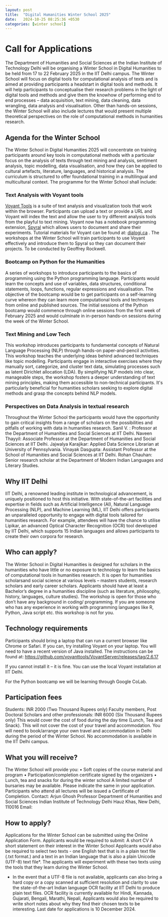 ```yaml
---
layout: post
title:  "Digital Humanities Winter School 2025"
date:   2024-10-25 08:25:36 +0530
categories: [winter school]
---
```


# Call for Applications

The Department of Humanities and Social Sciences at the Indian Institute of Technology Delhi will be organising a Winter School in Digital Humanities to be held from 17 to 22 February 2025 in the IIT Delhi campus. The Winter School will focus on digital tools for computational analysis of texts and is aimed at providing participants a headstart in digital tools and methods. It will help participants to conceptualise their research problems in the light of digital tools and methods and give them the knowhow of performing end to end processes – data acquisition, text mining, data cleaning, data wrangling, data analysis and visualisation. Other than hands-on sessions, the Winter School will also include lectures that would present multiple theoretical perspectives on the role of computational methods in humanities research.

## Agenda for the Winter School

The Winter School in Digital Humanities 2025 will concentrate on training participants around key tools in computational methods with a particular focus on the analysis of texts through text mining and analysis, sentiment analysis, topic modelling, data visualisation, and how they can be applied to cultural artefacts, literature, languages, and historical analysis. The curriculum is structured to offer foundational training in a multilingual and multicultural context. The programme for the Winter School shall include:

### Text Analysis with Voyant tools

[Voyant Tools](https://voyant-tools.org/) is a suite of text analysis and visualization tools that work within the browser. Participants can upload a text or provide a URL and Voyant will index the text and allow the user to try different analysis tools from the playful to text mining. Voyant now has a notebook programming extension, [Spyral](https://voyant-tools.org/spyral) which allows users to document and share their experiments. Tutorial materials for Voyant can be found at: [dialogi.ca](https://voyanttools.github.io/dialogica/) . The workshops at the Winter School will train participants to use Voyant effectively and introduce them to Spyral so they can document their projects. To be conducted by Geoffrey Rockwell.


### Bootcamp on Python for the Humanities

A series of workshops to introduce participants to the basics of programming using the Python programming language. Participants would learn the concepts and use of variables, data structures, conditional statements, loops, functions, regular expressions and visualisation. The objective of the bootcamp would be to get participants on a self-learning curve whereon they can learn more computational tools and techniques from online and published sources. The initial sessions of the Python bootcamp would commence through online sessions from the first week of February 2025 and would culminate in in-person hands-on sessions during the week of the Winter School.

### Text Mining and Low Tech

This workshop introduces participants to fundamental concepts of Natural Language Processing (NLP) through hands-on paper-and-pencil activities. This workshop teaches the underlying ideas behind advanced techniques like topic modelling. Participants engage in interactive exercises where they manually sort, categorize, and cluster text data, simulating processes such as latent Dirichlet allocation (LDA). By simplifying NLP models into clear, manageable steps, the workshop fosters a deeper understanding of text mining principles, making them accessible to non-technical participants. It's particularly beneficial for humanities scholars seeking to explore digital methods and grasp the concepts behind NLP models.

### Perspectives on Data Analysis in textual research
Throughout the Winter School the participants would have the opportunity to gain critical insights from a range of scholars on the possibilities and pitfalls of working with data in humanities research.
Sanil V. : Professor at the Department of Humanities and Social Sciences at IIT Delhi.
Naveen Thayyil: Associate Professor at the Department of Humanities and Social Sciences at IIT Delhi.
Jajwalya Karajikar: Applied Data Science Librarian at University of Pennsylvania.
Vinayak Dasgupta: Assistant Professor at the School of Humanities and Social Sciences at IIT Delhi.
Rohan Chauhan: Senior research scholar at the Department of Modern Indian Languages and Literary Studies.


## Why IIT Delhi

IIT Delhi, a renowned leading institute in technological advancement, is uniquely positioned to host this initiative. With state-of-the-art facilities and expertise in fields such as Artificial Intelligence (AI), Natural Language Processing (NLP), and Machine Learning (ML), IIT Delhi offers participants an unparalleled opportunity to engage with digital tools tailored for humanities research. For example, attendees will have the chance to utilise Lipikar, an advanced Optical Character Recognition (OCR) tool developed by IIT Delhi, which supports 15 Indian languages and allows participants to create their own corpora for research.

## Who can apply?

The Winter School in Digital Humanities is designed for scholars in the humanities who have little or no exposure to technology to learn the basics of computational tools in humanities research. It is open for humanities scholarsand social science at various levels – masters students, research scholars and early career scholars. Applicants should have at least a Bachelor’s degree in a humanities discipline (such as literature, philosophy, history, languages, culture studies).
The workshop is open for those who don’t have any background in coding/ programming. If you are someone who has any experience in working with programming languages like R, Python, Java script etc. this workshop is not for you.

## Technology requirements

Participants should bring a laptop that can run a current browser like Chrome or Safari. If you can, try installing Voyant on your laptop. You will need to have a recent version of Java installed. The instructions can be found at:
https://github.com/voyanttools/VoyantServer/releases/tag/2.6.17

If you cannot install it – it is fine. You can use the local Voyant installation at IIT Delhi.

For the Python bootcamp we will be learning through Google CoLab.


## Participation fees

Students: INR 2000 (Two Thousand Rupees only)
Faculty members, Post Doctoral Scholars and other professionals: INR 6000 (Six Thousand Rupees only)
This would cover the cost of food during the day time (Lunch, Tea and Snack). This will not cover the cost of your travel and accommodation. You will need to book/arrange your own travel and accommodation in Delhi during the period of the Winter School. No accommodation is available in the IIT Delhi campus.

## What you will receive?
 The Winter School will provide you:
 • Soft copies of the course material and program
 • Participation/completion certificate signed by the organizers
 • Lunch, tea and snacks for during the winter school
A limited number of bursaries may be available. Please indicate the same in your application.
Participants who attend all lectures will be issued a Certificate of Completion.
Contact:
Arjun Ghosh
 Professor
 Department of Humanities and Social Sciences
 Indian Institute of Technology Delhi
 Hauz Khas, New Delhi, 110016
 Email: 


## How to apply?

Applications for the Winter School can be submitted using the Online Application Form.
Applicants would be required to submit:
A short CV
A short statement on their interest in the Winter School
Applicants would also be required to select two texts - one 	English text that is in a plain text file (.txt format.) and a text in an Indian language that is also a plain Unicode (UTF-8) text file*. The applicants will experiment with these two texts using the tools 	that they learn during the Winter School.
 * In the event that a UTF-8 file is not available, applicants can also bring a hard copy 	or a copy scanned at sufficient resolution and clarity to use the state-of-the-art Indian language OCR facility at IIT Delhi to 	produce plain text files. OCR facility is currently available for Hindi, Kannada, Gujarati, Bengali, Marathi, Nepali, 
Applicants would also be required to write short notes about why they find their chosen texts to be interesting.
Last date for applications is 10 December 2024.
